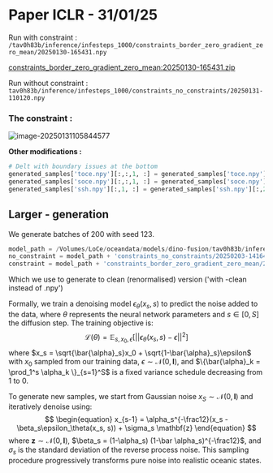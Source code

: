 # Paper ICLR - 31/01/25



Run with constraint : `/tav0h83b/inference/infesteps_1000/constraints_border_zero_gradient_zero_mean/20250130-165431.npy`

 [constraints_border_zero_gradient_zero_mean:20250130-165431.zip](../../../../../Downloads/constraints_border_zero_gradient_zero_mean:20250130-165431.zip) 

Run without constraint : `tav0h83b/inference/infesteps_1000/constraints_no_constraints/20250131-110120.npy`







### The constraint : 

![image-20250131105844577](./images/image-20250131105844577.png)

**Other modifications :** 

```python
# Delt with boundary issues at the bottom
generated_samples['toce.npy'][:,:,1, :] = generated_samples['toce.npy'][:,:,2, :]
generated_samples['soce.npy'][:,:,1, :] = generated_samples['soce.npy'][:,:,2, :]
generated_samples['ssh.npy'][:,1, :] = generated_samples['ssh.npy'][:,2, :]
```



## Larger - generation

We generate batches of 200 with seed 123. 



```python
model_path = /Volumes/LoCe/oceandata/models/dino-fusion/tav0h83b/inference/infesteps_1000/
no_constraint = model_path + 'constraints_no_constraints/20250203-141645.npy'
constraint = model_path + 'constraints_border_zero_gradient_zero_mean/20250203-175158.npy'
```

Which we use to generate to clean (renormalised) version ('with -clean instead of .npy')





Formally, we train a denoising model $\epsilon_\theta(x_s, s)$ to predict the noise added to the data, where $\theta$ represents the neural network parameters and $s \in [0,S]$ the diffusion step. The training objective is:
$$
\begin{equation}
    \mathcal{L}(\theta) = \mathbb{E}_{s,x_0,\epsilon} [||\epsilon_\theta(x_s, s) - \epsilon||^2]
\end{equation}
$$
where $x_s = \sqrt{\bar{\alpha}_s}x_0 + \sqrt{1-\bar{\alpha}_s}\epsilon$ with $x_0$ sampled from our training data, $\epsilon \sim \mathcal{N}(0, \mathbf{I})$, and $\{\bar{\alpha}_k = \prod_1^s \alpha_k \}_{s=1}^S$ is a fixed variance schedule decreasing from 1 to 0.

To generate new samples, we start from Gaussian noise $x_S \sim \mathcal{N}(0, \mathbf{I})$ and iteratively denoise using:
$$
\begin{equation}
    x_{s-1} = \alpha_s^{-\frac12}(x_s - \beta_s\epsilon_\theta(x_s, s)) + \sigma_s \mathbf{z}
\end{equation}
$$
where $\mathbf{z} \sim \mathcal{N}(0, \mathbf{I})$, $\beta_s = (1-\alpha_s) (1-\bar \alpha_s)^{-\frac12}$, and $\sigma_s$ is the standard deviation of the reverse process noise. This sampling procedure progressively transforms pure noise into realistic oceanic states.
